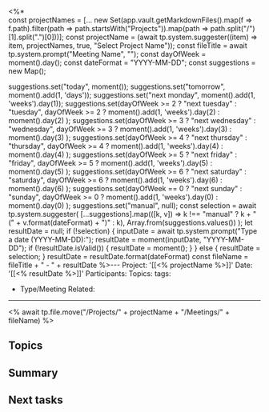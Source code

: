 <%*  
const projectNames = [... new Set(app.vault.getMarkdownFiles().map(f => f.path).filter(path => path.startsWith("Projects")).map(path => path.split("/")[1].split(".")[0]))];
const projectName = (await tp.system.suggester((item) => item, projectNames, true, "Select Project Name")); const fileTitle = await tp.system.prompt("Meeting Name", ""); 
const dayOfWeek = moment().day(); 
const dateFormat = "YYYY-MM-DD"; 
const suggestions = new Map(); 

suggestions.set("today", moment()); 
suggestions.set("tomorrow", moment().add(1, 'days')); 
suggestions.set("next monday", moment().add(1, 'weeks').day(1)); 
suggestions.set(dayOfWeek >= 2 ? "next tuesday" : "tuesday", dayOfWeek >= 2 ? moment().add(1, 'weeks').day(2) : moment().day(2) ); 
suggestions.set(dayOfWeek >= 3 ? "next wednesday" : "wednesday", dayOfWeek >= 3 ? moment().add(1, 'weeks').day(3) : moment().day(3) ); 
suggestions.set(dayOfWeek >= 4 ? "next thursday" : "thursday", dayOfWeek >= 4 ? moment().add(1, 'weeks').day(4) : moment().day(4) ); 
suggestions.set(dayOfWeek >= 5 ? "next friday" : "friday", dayOfWeek >= 5 ? moment().add(1, 'weeks').day(5) : moment().day(5) ); 
suggestions.set(dayOfWeek >= 6 ? "next saturday" : "saturday", dayOfWeek >= 6 ? moment().add(1, 'weeks').day(6) : moment().day(6) ); 
suggestions.set(dayOfWeek == 0 ? "next sunday" : "sunday", dayOfWeek >= 0 ? moment().add(1, 'weeks').day(0) : moment().day(0) ); 
suggestions.set("manual", null); 
const selection = await tp.system.suggester( [...suggestions].map(([k, v]) => k !== "manual" ? k + " (" + v.format(dateFormat) + ")" : k), Array.from(suggestions.values()) ); 
let resultDate = null; 
if (!selection) { 
    inputDate = await tp.system.prompt("Type a date (YYYY-MM-DD):"); 
    resultDate = moment(inputDate, "YYYY-MM-DD"); 
    if (!resultDate.isValid()) { 
        resultDate = moment(); 
    } 
} 
else { 
    resultDate = selection; 
}
resultDate = resultDate.format(dateFormat)
const fileName = fileTitle + " - " + resultDate
%>---
Project: '[[<% projectName %>]]'
Date: '[[<% resultDate %>]]'
Participants:
Topics:
tags:
  - Type/Meeting
Related:
---
<% await tp.file.move("/Projects/" + projectName + "/Meetings/" + fileName) %>
## Topics



## Summary



## Next tasks


